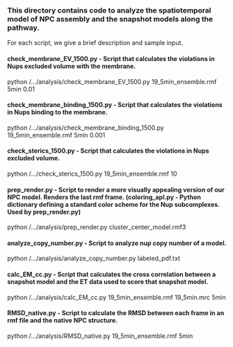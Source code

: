 ### This directory contains code to analyze the spatiotemporal model of NPC assembly and the snapshot models along the pathway.
For each script, we give a brief description and sample input.

#### check_membrane_EV_1500.py - Script that calculates the violations in Nups excluded volume with the membrane.
python /.../analysis/check_membrane_EV_1500.py 19_5min_ensemble.rmf 5min 0.01

#### check_membrane_binding_1500.py - Script that calculates the violations in Nups binding to the membrane.
python /.../analysis/check_membrane_binding_1500.py 19_5min_ensemble.rmf 5min 0.001

#### check_sterics_1500.py - Script that calculates the violations in Nups excluded volume.
python /.../check_sterics_1500.py 19_5min_ensemble.rmf 10

#### prep_render.py - Script to render a more visually appealing version of our NPC model. Renders the last rmf frame. (coloring_apl.py - Python dictionary defining a standard color scheme for the Nup subcomplexes. Used by prep_render.py)
python /.../analysis/prep_render.py cluster_center_model.rmf3

#### analyze_copy_number.py - Script to analyze nup copy number of a model.
python /.../analysis/analyze_copy_number.py labeled_pdf.txt

#### calc_EM_cc.py - Script that calculates the cross correlation between a snapshot model and the ET data used to score that snapshot model.
python /.../analysis/calc_EM_cc.py 19_5min_ensemble.rmf 19_5min.mrc 5min

#### RMSD_native.py - Script to calculate the RMSD between each frame in an rmf file and the native NPC structure.
python /.../analysis/RMSD_native.py 19_5min_ensemble.rmf 5min